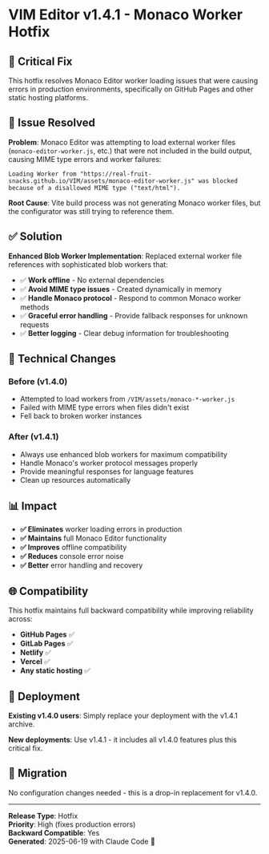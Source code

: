 # VIM Editor v1.4.1 - Monaco Worker Hotfix

## 🔧 Critical Fix

This hotfix resolves Monaco Editor worker loading issues that were causing errors in production environments, specifically on GitHub Pages and other static hosting platforms.

## 🐛 Issue Resolved

**Problem**: Monaco Editor was attempting to load external worker files (`monaco-editor-worker.js`, etc.) that were not included in the build output, causing MIME type errors and worker failures:

```
Loading Worker from "https://real-fruit-snacks.github.io/VIM/assets/monaco-editor-worker.js" was blocked because of a disallowed MIME type ("text/html").
```

**Root Cause**: Vite build process was not generating Monaco worker files, but the configurator was still trying to reference them.

## ✅ Solution

**Enhanced Blob Worker Implementation**: Replaced external worker file references with sophisticated blob workers that:

- ✅ **Work offline** - No external dependencies
- ✅ **Avoid MIME type issues** - Created dynamically in memory
- ✅ **Handle Monaco protocol** - Respond to common Monaco worker methods
- ✅ **Graceful error handling** - Provide fallback responses for unknown requests
- ✅ **Better logging** - Clear debug information for troubleshooting

## 🔄 Technical Changes

### Before (v1.4.0)
- Attempted to load workers from `/VIM/assets/monaco-*-worker.js`
- Failed with MIME type errors when files didn't exist
- Fell back to broken worker instances

### After (v1.4.1) 
- Always use enhanced blob workers for maximum compatibility
- Handle Monaco's worker protocol messages properly
- Provide meaningful responses for language features
- Clean up resources automatically

## 📊 Impact

- **✅ Eliminates** worker loading errors in production
- **✅ Maintains** full Monaco Editor functionality
- **✅ Improves** offline compatibility
- **✅ Reduces** console error noise
- **✅ Better** error handling and recovery

## 🌐 Compatibility

This hotfix maintains full backward compatibility while improving reliability across:

- **GitHub Pages** ✅
- **GitLab Pages** ✅  
- **Netlify** ✅
- **Vercel** ✅
- **Any static hosting** ✅

## 🚀 Deployment

**Existing v1.4.0 users**: Simply replace your deployment with the v1.4.1 archive.

**New deployments**: Use v1.4.1 - it includes all v1.4.0 features plus this critical fix.

## 📝 Migration

No configuration changes needed - this is a drop-in replacement for v1.4.0.

---

**Release Type**: Hotfix  
**Priority**: High (fixes production errors)  
**Backward Compatible**: Yes  
**Generated**: 2025-06-19 with Claude Code 🤖